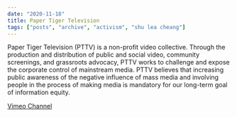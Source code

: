```yaml
---
date: "2020-11-18"
title: Paper Tiger Television
tags: ["posts", "archive", "activism", "shu lea cheang"]
---
```


Paper Tiger Television (PTTV) is a non-profit video collective. Through the production and distribution of public and social video, community screenings, and grassroots advocacy, PTTV works to challenge and expose the corporate control of mainstream media. PTTV believes that increasing public awareness of the negative influence of mass media and involving people in the process of making media is mandatory for our long-term goal of information equity.

[Vimeo Channel](https://vimeo.com/papertigertv)